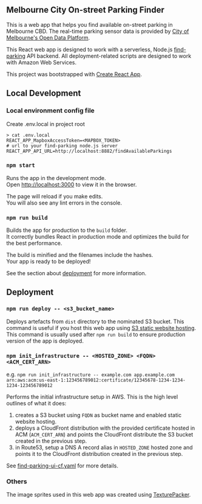 ##  Melbourne City On-street Parking Finder

This is a web app that helps you find available on-street parking in Melbourne CBD. The real-time parking sensor data is provided by [City of Melbourne's Open Data Platform](https://data.melbourne.vic.gov.au/Transport-Movement/On-street-Parking-Bay-Sensors/vh2v-4nfs).

This React web app is designed to work with a serverless, Node.js [find-parking](https://github.com/hingyeung/find-parking) API backend. All deployment-related scripts are designed to work with Amazon Web Services.

This project was bootstrapped with [Create React App](https://github.com/facebook/create-react-app).

## Local Development

### Local environment config file
Create .env.local in project root
```
> cat .env.local
REACT_APP_MapboxAccessToken=<MAPBOX_TOKEN>
# url to your find-parking node.js server
REACT_APP_API_URL=http://localhost:8882/findAvailableParkings
```

### `npm start`

Runs the app in the development mode.<br>
Open [http://localhost:3000](http://localhost:3000) to view it in the browser.

The page will reload if you make edits.<br>
You will also see any lint errors in the console.

### `npm run build`

Builds the app for production to the `build` folder.<br>
It correctly bundles React in production mode and optimizes the build for the best performance.

The build is minified and the filenames include the hashes.<br>
Your app is ready to be deployed!

See the section about [deployment](https://facebook.github.io/create-react-app/docs/deployment) for more information.

## Deployment

### `npm run deploy -- <s3_bucket_name>`

Deploys artefacts from `dist` directory to the nominated S3 bucket. This command is useful if you host this web app using [S3 static website hosting](https://docs.aws.amazon.com/AmazonS3/latest/dev/WebsiteHosting.html). This command is usually used after `npm run build` to ensure production version of the app is deployed.

### `npm init_infrastructure -- <HOSTED_ZONE> <FQDN> <ACM_CERT_ARN>`

  e.g. `npm run init_infrastructure -- example.com app.example.com arn:aws:acm:us-east-1:123456789012:certificate/12345678-1234-1234-1234-123456789012`

Performs the initial infrastructure setup in AWS. This is the high level outlines of what it does:
1. creates a S3 bucket using `FQDN` as bucket name and enabled static website hosting.
1. deploys a CloudFront distribution with the provided certificate hosted in ACM (`ACM_CERT_ARN`) and points the CloudFront distribute the S3 bucket created in the previous step.
1. in Route53, setup a DNS A record alias in `HOSTED_ZONE` hosted zone and points it to the CloudFront distribution created in the previous step.

See [find-parking-ui-cf.yaml](scripts/find-parking-ui-cf.yaml) for more details.

### Others
The image sprites used in this web app was created using [TexturePacker](https://www.codeandweb.com/texturepacker).
